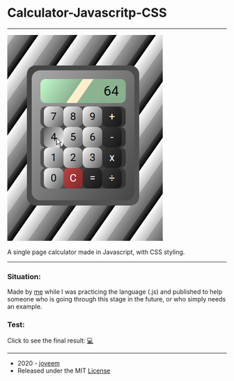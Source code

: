 # Calculator-Javascritp-CSS
---
![](/Screenshots/scr_001.png)

A single page calculator made in Javascript, with CSS styling.

---

### Situation:

Made by [me](https://github.com/joveem/) while I was practicing the language (.js) and published to help someone who is going through this stage in the future, or who simply needs an example.

### Test:

Click to see the final result: [:computer:](https://htmlpreview.github.io/?https://github.com/joveem/Calculator-Javascritp-CSS/HTML/index.html)

---
- 2020 - [joveem](https://github.com/joveem/)
- Released under the MIT [License](LICENSE)
